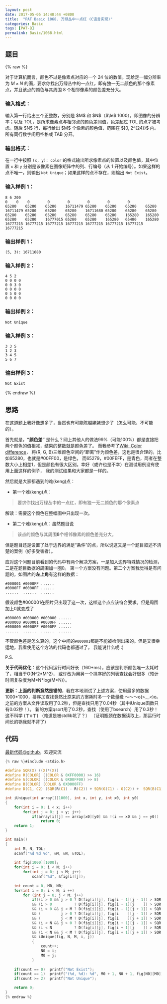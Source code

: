 ```yaml
---
layout: post
date: 2017-05-05 14:48:44 +0800
title:  "PAT Basic 1068. 万绿丛中一点红 (C语言实现)"
categories: Basic
tags: [PAT-B]
permalink: Basic/1068.html
---
```


## 题目

{% raw %}<div class="ques-view"><p>对于计算机而言，颜色不过是像素点对应的一个 24 位的数值。现给定一幅分辨率为 <span>$M\times N$</span> 的画，要求你找出万绿丛中的一点红，即有独一无二颜色的那个像素点，并且该点的颜色与其周围 8 个相邻像素的颜色差充分大。</p>
<h3 id="-">输入格式：</h3>
<p>输入第一行给出三个正整数，分别是 <span>$M$</span> 和 <span>$N$</span>（<span>$\le$</span> 1000），即图像的分辨率；以及 TOL，是所求像素点与相邻点的颜色差阈值，色差超过 TOL 的点才被考虑。随后 <span>$N$</span> 行，每行给出 <span>$M$</span> 个像素的颜色值，范围在 <span>$[0, 2^{24})$</span> 内。所有同行数字间用空格或 TAB 分开。</p>
<h3 id="-">输出格式：</h3>
<p>在一行中按照 <code>(x, y): color</code> 的格式输出所求像素点的位置以及颜色值，其中位置 <code>x</code> 和 <code>y</code> 分别是该像素在图像矩阵中的列、行编号（从 1 开始编号）。如果这样的点不唯一，则输出 <code>Not Unique</code>；如果这样的点不存在，则输出 <code>Not Exist</code>。</p>
<h3 id="-1-">输入样例 1：</h3>
<pre><code class="lang-in">8 6 200
0 	 0 	  0 	   0	    0 	     0 	      0        0
65280 	 65280    65280    16711479 65280    65280    65280    65280
16711479 65280    65280    65280    16711680 65280    65280    65280
65280 	 65280    65280    65280    65280    65280    165280   165280
65280 	 65280 	  16777015 65280    65280    165280   65480    165280
16777215 16777215 16777215 16777215 16777215 16777215 16777215 16777215
</code></pre>
<h3 id="-1-">输出样例 1：</h3>
<pre><code class="lang-out">(5, 3): 16711680
</code></pre>
<h3 id="-2-">输入样例 2：</h3>
<pre><code class="lang-in">4 5 2
0 0 0 0
0 0 3 0
0 0 0 0
0 5 0 0
0 0 0 0
</code></pre>
<h3 id="-2-">输出样例 2：</h3>
<pre><code class="lang-out">Not Unique
</code></pre>
<h3 id="-3-">输入样例 3：</h3>
<pre><code class="lang-in">3 3 5
1 2 3
3 4 5
5 6 7
</code></pre>
<h3 id="-3-">输出样例 3：</h3>
<pre><code class="lang-out">Not Exist
</code></pre>
</div>{% endraw %}

## 思路

在这道题上我好像想多了，当然也有可能陈越姥姥想少了（怎么可能，不可能的）。

首先就是，**“颜色差”** 是什么？网上其他人的做法99%（可能100%）都是直接把两个颜色的值相减，结果的整数就是颜色差了。
而我参考了[Wiki: Color difference](https://en.wikipedia.org/wiki/Color_difference)，
将(R, G, B)三维颜色空间的“距离”作为颜色差，这也是很合理的。比如65280，也就是#00FF00，是绿色，
而65279，#00FEFF，是青色，两者在整数大小上相差1，但是颜色有很大区别。幸好（或许也是不幸）在测试用例没有使用上面这样的例子，
我的测试结果和大家都是一样的。

然后就是大家都遇到的难(keng)点：

- 第一个难(keng)点：

> 要求你找出万绿丛中的一点红，即有独一无二颜色的那个像素点

  解读：需要这个颜色在整幅图中只出现一次。

- 第二个难(keng)点：虽然题目说

> 该点的颜色与其周围**8个**相邻像素的颜色差充分大。

  但是题目还是设置了处于边界的满足“条件”的点，所以说这又是一个题目叙述不清楚的案例（好多受害者）。

  应对这个问题目前看到的代码中有两个解决方案，一是加入边界特殊情况的检测，二是在题目数据的周围加一圈0。
  第一个方案没有问题。第二个方案我觉得是有问题的，如图片的**左上角**有这样的数据：
```
#000001 #0000FF ......
#0000FF #0000FF ......
......  ......  ......
```
  假设颜色#000001在图片只出现了这一次，这样这个点应该符合要求。但是周围加上0就变成了
```
#000000 #000000 #000000 ......
#000000 #000001 #0000FF ......
#000000 #0000FF #0000FF ......
......  ......  ......  ......
```
  不管颜色差是怎么算的，这个中间的`#000001`都是不能被检测出来的。但是又很幸运地，我看使用这个方法的代码也都通过了。
  我能说什么呢 :)

P.S.

**关于代码优化**：这个代码运行时间好长（160+ms），应该是判断颜色唯一太耗时了，相当于O(N^2\*M^2)，
或许改为用另一个排序好的列表查找会好很多（预计时间复杂度为M\*N\*log(M\*N)）。

**更新：上面的判断竟然是错的**，我在本地测试了上述方案，使用最多的数据1000*1000，排序加查找竟然比原来的方案耗时多一个数量级
～～～o(>﹏<)o。之前的方案从文件读取用了0.2秒，但是查找只用了0.04秒（其中iUnique函数只有0.02秒！）。
新的方案qsort用了0.2秒，查找（使用了bsearch）用了0.3秒！这不科学 (ㄒoㄒ) （难道是被stdlib坑了？）
（证明瓶颈在数据读取上，那运行时间长的锅我就不背了）

## 代码

[最新代码@github](https://github.com/OliverLew/PAT/blob/master/PATBasic/1068.c)，欢迎交流
```c
{% raw %}#include <stdio.h>

#define SQR(X) ((X)*(X))
#define R(COLOR) ((COLOR & 0XFF0000) >> 16)
#define G(COLOR) ((COLOR & 0X00FF00) >> 8)
#define B(COLOR) (COLOR & 0X0000FF)
#define D(C1, C2) (SQR(R(C1) - R(C2)) + SQR(G(C1) - G(C2)) +  SQR(B(C1) - B(C2)))

int iUnique(int array[][1000], int x, int y, int x0, int y0)
{
    for(int i = 0; i < x; i++)
        for(int j = 0; j < y; j++)
            if(array[i][j] == array[x0][y0] && !(i == x0 && j == y0))
                return 0;
    return 1;
}

int main()
{
    int M, N, TOL;
    scanf("%d %d %d", &M, &N, &TOL);
    
    int fig[1000][1000];
    for(int i = 0; i < N; i++)
        for(int j = 0; j < M; j++)
            scanf("%d", &fig[i][j]);
    
    int count = 0, M0, N0;
    for(int i = 0; i < N; i ++)
        for (int j = 0; j < M; j++)
            if((i > 0 && j > 0 ? D(fig[i][j], fig[i - 1][j - 1]) > SQR(TOL) : 1)
            && (i > 0          ? D(fig[i][j], fig[i - 1][j    ]) > SQR(TOL) : 1)
            && (i > 0 && j < M ? D(fig[i][j], fig[i - 1][j + 1]) > SQR(TOL) : 1)
            && (         j > 0 ? D(fig[i][j], fig[i    ][j - 1]) > SQR(TOL) : 1)
            && (         j < M ? D(fig[i][j], fig[i    ][j + 1]) > SQR(TOL) : 1)
            && (i < N && j > 0 ? D(fig[i][j], fig[i + 1][j - 1]) > SQR(TOL) : 1)
            && (i < N          ? D(fig[i][j], fig[i + 1][j    ]) > SQR(TOL) : 1)
            && (i < N && j < M ? D(fig[i][j], fig[i + 1][j + 1]) > SQR(TOL) : 1)
            && iUnique(fig, N, M, i, j))
            {
                count++;
                N0 = i;
                M0 = j;
            }
    
    if(count == 0)  printf("Not Exist");
    if(count == 1)  printf("(%d, %d): %d", M0 + 1, N0 + 1, fig[N0][M0]);
    if(count >= 2)  printf("Not Unique");

    return 0;
}
{% endraw %}
```